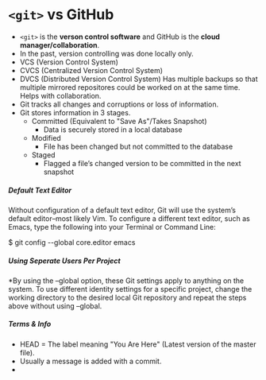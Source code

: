# `<git>` vs GitHub
- `<git>` is the **verson control software** and GitHub is the **cloud manager/collaboration**.
- In the past, version controlling was done locally only.
- VCS (Version Control System)
- CVCS (Centralized Version Control System)
- DVCS (Distributed Version Control System) Has multiple backups so that multiple mirrored repositores could be worked on at the same time. Helps with collaboration.
- Git tracks all changes and corruptions or loss of information.
- Git stores information in 3 stages.
  - Committed (Equivalent to "Save As"/Takes Snapshot)
    - Data is securely stored in a local database
  - Modified
    - File has been changed but not committed to the database
  - Staged
    - Flagged a file’s changed version to be committed in the next snapshot

##### Default Text Editor
Without configuration of a default text editor, Git will use the system’s default editor–most likely Vim. To configure a different text editor, such as Emacs, type the following into your Terminal or Command Line:

$ git config --global core.editor emacs

##### Using Seperate Users Per Project
*By using the –global option, these Git settings apply to anything on the system. To use different identity settings for a specific project, change the working directory to the desired local Git repository and repeat the steps above without using –global.

##### Terms & Info
- HEAD = The label meaning "You Are Here" (Latest version of the master file).
- Usually a message is added with a commit.
- 
